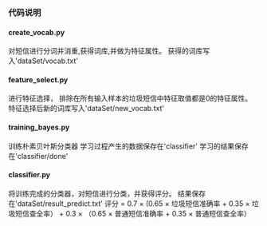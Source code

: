 ### **代码说明**
#### **create_vocab.py**
对短信进行分词并消重,获得词库,并做为特征属性。
获得的词库写入'dataSet/vocab.txt'

#### **feature_select.py**
进行特征选择， 排除在所有输入样本的垃圾短信中特征取值都是0的特征属性。
特征选择后新的词库写入'dataSet/new_vocab.txt'

#### **training_bayes.py**
训练朴素贝叶斯分类器
学习过程产生的数据保存在'classifier'
学习的结果保存在'classifier/done'

#### **classifier.py**
将训练完成的分类器，对短信进行分类，并获得评分。
结果保存在'dataSet/result_predict.txt'
评分 = 0.7 × (0.65 × 垃圾短信准确率 + 0.35 × 垃圾短信查全率） + 0.3 × （0.65 × 普通短信准确率 + 0.35 × 普通短信查全率）

